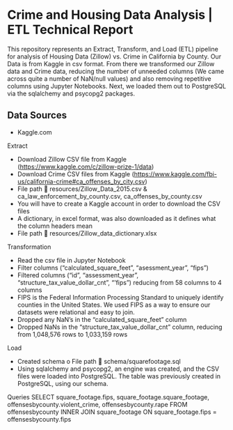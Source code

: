 # Crime and Housing Data Analysis | ETL Technical Report
This repository represents an Extract, Transform, and Load (ETL) pipeline for analysis of Housing Data (Zillow) vs. Crime in California by County. Our Data is from Kaggle in csv format. From there we transformed our Zillow data and Crime data, reducing the number of unneeded columns (We came across quite a number of NaN/null values) and also removing repetitive columns using Jupyter Notebooks. Next, we loaded them out to PostgreSQL via the sqlalchemy and psycopg2 packages. 

## Data Sources
- Kaggle.com

Extract 
-	Download Zillow CSV file from Kaggle (https://www.kaggle.com/c/zillow-prize-1/data)
- Download Crime CSV files from Kaggle (https://www.kaggle.com/fbi-us/california-crime#ca_offenses_by_city.csv)
-	File path  resources/Zillow_Data_2015.csv & ca_law_enforcement_by_county.csv, ca_offenses_by_county.csv
-	You will have to create a Kaggle account in order to download the CSV files
-	A dictionary, in excel format, was also downloaded as it defines what the column headers mean
-	File path  resources/Zillow_data_dictionary.xlsx

Transformation
-	Read the csv file in Jupyter Notebook
-	Filter columns (“calculated_square_feet”, “asessment_year”, “fips”)
-	Filtered columns (“id”, “assessment_year”, “structure_tax_value_dollar_cnt”, “’fips”) reducing from 58 columns to 4 columns
-	FIPS is the Federal Information Processing Standard to uniquely identify counties in the United States. We used FIPS as a way to ensure our datasets were relational and easy to join. 
-	Dropped any NaN’s in the “calculated_square_feet” column
-	Dropped NaNs in the “structure_tax_value_dollar_cnt” column, reducing from 1,048,576 rows to 1,033,159 rows

Load 
-	Created schema 
o	File path  schema/squarefootage.sql
-	Using sqlalchemy and psycopg2, an engine was created, and the CSV files were loaded into PostgreSQL. The table was previously created in PostgreSQL, using our schema. 

Queries
SELECT square_footage.fips, square_footage.square_footage, offensesbycounty.violent_crime, offensesbycounty.rape
FROM offensesbycounty
INNER JOIN square_footage ON
square_footage.fips = offensesbycounty.fips
